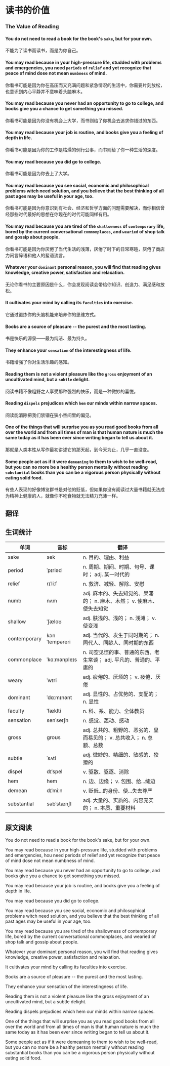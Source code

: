 # 读书的价值

### The Value of Reading
#### You do not need to read a book for the book's `sake`, but for your own.
不能为了读书而读书，而是为你自己。
#### You may read because in your high-pressure life, studded with problems and emergencies, you need `periods` of `relief` and yet recognize that peace of mind dose not mean `numbness` of mind.
你看书可能是因为你在高压而又充满问题和紧急情况的生活中，你需要片刻放松，也意识到内心平静并不意味着头脑麻木。
#### You may read because you never had an opportunity to go to college, and books give you a chance to get something you missed.
你看书可能是因为你没有机会上大学，而书则给了你机会去追求你错过的东西。
#### You may read because your job is routine, and books give you a feeling of depth in life.
你看书可能是因为你的工作是枯燥的例行公事，而书则给了你一种生活的深度。
#### You may read because you did go to college.
你看书可能是因为你去上了大学。
#### You may read because you see social, economic and philosophical problems witch need solution, and you believe that the best thinking of all past ages may be useful in your age, too.
你看书可能是因为你意识到有社会、经济和哲学方面的问题需要解决，而你相信曾经那些时代最好的思想在你现在的时代可能同样有用。
#### You may read because you are tired of the `shallowness` of `contemporary` life, bored by the current conversational `commonplaces`, and `wearied` of shop talk and gossip about people.
你看书可能是因为你厌倦了当代生活的浅薄，厌倦了时下的日常寒暄，厌倦了商店力闲言碎语和他人的蜚语流言。
#### Whatever your `dominant` personal reason, you will find that reading gives knowledge, creative power, satisfaction and relaxation.
无论你看书的主要原因是什么，你会发现阅读会带给你知识、创造力、满足感和放松。
#### It cultivates your mind by calling its `faculties` into exercise.
它通过锻炼你的头脑机能来培养你的思维方式。
#### Books are a source of pleasure -- the purest and the most lasting.
书是快乐的源泉——最为纯洁、最为持久。
#### They enhance your `sensation` of the interestingness of life.
书籍增强了你对生活乐趣的感知。
#### Reading them is not a violent pleasure like the `gross` enjoyment of an uncultivated mind, but a `subtle` delight.
阅读书籍不像粗野之人享受那种强烈的快乐，而是一种微妙的喜悦。
#### Reading `dispels` prejudices which `hem` our minds within narrow spaces.
阅读能消除把我们禁锢在狭小空间里的偏见。
#### One of the things that will surprise you as you read good books from all over the world and from all times of man is that human nature is much the same today as it has been ever since writing began to tell us about it.
那就是人类本性从写作最初讲述它的那天起，到今天为止，几乎一直没变。
#### Some people act as if it were `demeaning` to them to wish to be well-read, but you can no more be a healthy person mentally without reading `substantial` books than you can be a vigorous person physically without eating solid food.
有些人表现的好像博览群书是对他的贬低，但如果你没有阅读过大量书籍就无法成为精神上健康的人，就像你不吃食物就无法精力充沛一样。

## 翻译

## 生词统计
| 单词 | 音标 | 翻译 |
|-|-|-|
| sake | sek | n. 目的、理由、利益 |
| period | ˈpɪriəd | n. 周期、期间、时期、句号、课时； adj. 某一时代的 |
| relief | rɪˈliːf | n. 救济、减轻、解除、安慰 |
| numb | nʌm | adj. 麻木的、失去知觉的、呆滞的； n. 麻木、木然； v. 使麻木、使失去知觉 |
| shallow | ˈʃæloʊ | adj. 肤浅的、浅的； n. 浅滩； v. 使变浅 |
| contemporary | kənˈtempəreri | adj. 当代的、发生于同时期的； n. 同代人、同龄人、同时期的东西 |
| commonplace | ˈkɑːmənpleɪs | n. 司空见惯的事、普通的东西、老生常谈； adj. 平凡的、普通的、平庸的 |
| weary | ˈwɪri | adj. 疲倦的、厌烦的； v. 疲倦、厌倦 |
| dominant | ˈdɑːmɪnənt | adj. 显性的、占优势的、支配的； n. 显性 |
| faculty | ˈfæklti | n. 科、系、能力、全体教员 |
| sensation | senˈseɪʃn | n. 感觉、轰动、感动 |
| gross | ɡroʊs | adj. 总共的、粗野的、恶劣的、显而易见的； v. 总共收入； n. 总额、总数 |
| subtle | ˈsʌtl | adj. 微妙的、精细的、敏感的、狡猾的 |
| dispel | dɪˈspel | v. 驱散、驱逐、消除 |
| hem | hem | n. 边、边缘； v. 包围、给...缝边 |
| demean | dɪˈmiːn | v. 贬低...的身份、使...失去尊严 |
| substantial | səbˈstænʃl | adj. 大量的、实质的、内容充实的； n. 本质、重要材料 |

## 原文阅读
You do not need to read a book for the book's sake, but for your own.

You may read because in your high-pressure life, studded with problems and emergencies, hou need periods of relief and yet recognize that peace of mind dose not mean numbness of mind.

You may read because you never had an opportunity to go to college, and books give you a chance to get something you missed.

You may read because your job is routine, and books give you a feeling of depth in life.

You may read because you did go to college.

You may read because you see social, economic and philosophical problems witch need solution, and you believe that the best thinking of all past ages may be useful in your age, too.

You may read because you are tired of the shallowness of contemporary life, bored by the current conversational commonplaces, and wearied of shop talk and gossip about people.

Whatever your dominant personal reason, you will find that reading gives knowledge, creative power, satisfaction and relaxation.

It cultivates your mind by calling its faculties into exercise.

Books are a source of pleasure -- the purest and the most lasting.

They enhance your sensation of the interestingness of life.

Reading them is not a violent pleasure like the gross enjoyment of an uncultivated mind, but a subtle delight.

Reading dispels prejudices which hem our minds within narrow spaces.

One of the things that will surprise you as you read good books from all over the world and from all times of man is that human nature is much the same today as it has been ever since writing began to tell us about it.

Some people act as if it were demeaning to them to wish to be well-read, but you can no more be a healthy person mentally without reading substantial books than you can be a vigorous person physically without eating solid food.


<src-rtyAudio :src="'https://rtyxmd.gitee.io/rtyresources2020/February/The%20Value%20of%20Reading.mp3'"></src-rtyAudio>